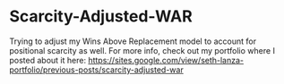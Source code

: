 # Scarcity-Adjusted-WAR
 Trying to adjust my Wins Above Replacement model to account for positional scarcity as well.  For more info, check out my portfolio where I posted about it here: https://sites.google.com/view/seth-lanza-portfolio/previous-posts/scarcity-adjusted-war
